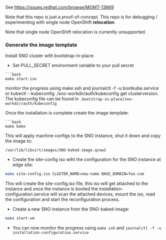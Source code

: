 See https://issues.redhat.com/browse/MGMT-13669

Note that this repo is just a proof-of-concept. This repo is for debugging / experimenting with
single node OpenShift **relocation**.

Note that single node OpenShift relocation is currently unsupported.

### Generate the image template
Install SNO cluster with bootstrap-in-place:
- Set PULL_SECRET environment variable to your pull secret

```
```bash
make start-iso
```
monitor the progress using make ssh and journalctl -f -u bootkube.service or kubectl --kubeconfig ./sno-workdir/auth/kubeconfig get clusterversion.
The kubeconfig file can be found in `.bootstrap-in-place/sno-workdir/auth/kubeconfig`

Once the installation is complete create the image template:
```
```bash
make bake
```
This will apply machine configs to the SNO instance, shut it down and copy the image to:
```
/var/lib/libvirt/images/SNO-baked-image.qcow2
```

- Create the site-config iso wiht the configuration for the SNO instance at edge site:
```bash
make site-config.iso CLUSTER_NAME=new-name BASE_DOMAIN=foo.com
```
This will create the site-config.iso file, this iso will get attached to the instance and once the instance is booted the installation-configuration.service will scan the attached devices, 
mount the iso, read the configuration and start the reconfiguration process.

- Create a new SNO instance from the SNO-baked-image:
```bash
make start-vm
```

- You can now monitor the progress using `make ssh` and `journalctl -f -u installation-configuration.service`